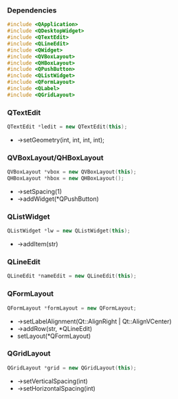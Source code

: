 ### Dependencies
```c++
#include <QApplication>
#include <QDesktopWidget>
#include <QTextEdit>
#include <QLineEdit>
#include <QWidget>
#include <QVBoxLayout>
#include <QHBoxLayout>
#include <QPushButton>
#include <QListWidget>
#include <QFormLayout>
#include <QLabel>
#include <QGridLayout>
```

### QTextEdit
  ```c++
  QTextEdit *ledit = new QTextEdit(this);
  ```
  - ->setGeometry(int, int, int, int);
### QVBoxLayout/QHBoxLayout
  ```c++
  QVBoxLayout *vbox = new QVBoxLayout(this);
  QHBoxLayout *hbox = new QHBoxLayout();
  ```
  - ->setSpacing(1)
  - ->addWidget(*QPushButton)
  
  
### QListWidget 
  ```c++
  QListWidget *lw = new QListWidget(this);
  ```
  - ->addItem(str)

### QLineEdit 
  ```c++
  QLineEdit *nameEdit = new QLineEdit(this);
  ```
  
### QFormLayout
  ```c++
  QFormLayout *formLayout = new QFormLayout;
  ```
  - ->setLabelAlignment(Qt::AlignRight | Qt::AlignVCenter)
  - ->addRow(str, *QLineEdit)
  - setLayout(*QFormLayout)

### QGridLayout
  ```c++
  QGridLayout *grid = new QGridLayout(this);
  ```
  - ->setVerticalSpacing(int)
  - ->setHorizontalSpacing(int)

